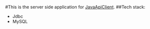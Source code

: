 #This is the server side application for [JavaApiClient](https://github.com/zaidsidd360/JavaApiClient).
##Tech stack:
* Jdbc
* MySQL
